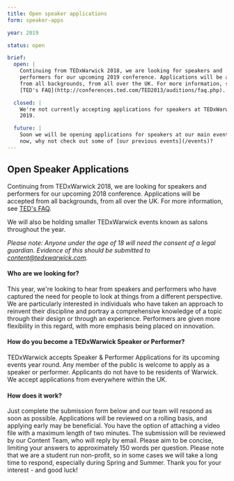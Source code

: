 ```yaml
---
title: Open speaker applications
form: speaker-apps

year: 2019

status: open

brief:
  open: |
    Continuing from TEDxWarwick 2018, we are looking for speakers and
    performers for our upcoming 2019 conference. Applications will be accepted
    from all backgrounds, from all over the UK. For more information, see
    [TED's FAQ](http://conferences.ted.com/TED2013/auditions/faq.php).

  closed: |
    We're not currently accepting applications for speakers at TEDxWarwick
    2019.

  future: |
    Soon we will be opening applications for speakers at our main event. For
    now, why not check out some of [our previous events](/events)?
---
```


## Open Speaker Applications

Continuing from TEDxWarwick 2018, we are looking for speakers and performers
for our upcoming 2018 conference. Applications will be accepted from all
backgrounds, from all over the UK. For more information, see
[TED's FAQ](http://conferences.ted.com/TED2013/auditions/faq.php).

We will also be holding smaller TEDxWarwick events known as salons throughout
the year.

*Please note: Anyone under the age of 18 will need the consent of a legal
guardian. Evidence of this should be submitted to
[content@tedxwarwick.com](mailto:content@tedxwarwick.com).*

#### Who are we looking for?

This year, we're looking to hear from speakers and performers who have captured
the need for people to look at things from a different perspective. We are
particularly interested in individuals who have taken an approach to reinvent
their discipline and portray a comprehensive knowledge of a topic through their
design or through an experience. Performers are given more flexibility in this
regard, with more emphasis being placed on innovation.

#### How do you become a TEDxWarwick Speaker or Performer?

TEDxWarwick accepts Speaker & Performer Applications for its upcoming events
year round. Any member of the public is welcome to apply as a speaker or
performer. Applicants do not have to be residents of Warwick. We accept
applications from everywhere within the UK.

#### How does it work?

Just complete the submission form below and our team will respond as soon as
possible. Applications will be reviewed on a rolling basis, and applying early
may be beneficial. You have the option of attaching a video file with a maximum
length of two minutes. The submission will be reviewed by our Content Team, who
will reply by email. Please aim to be concise, limiting your answers to
approximately 150 words per question. Please note that we are a student run
non-profit, so in some cases we will take a long time to respond, especially
during Spring and Summer. Thank you for your interest - and good luck!
